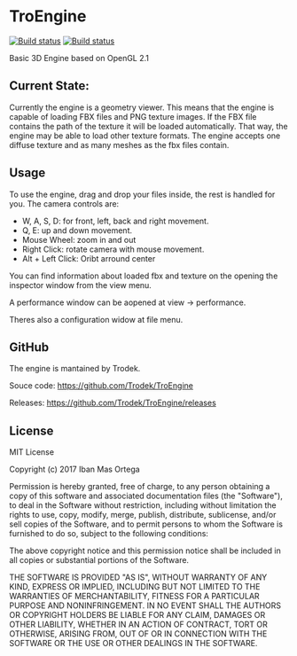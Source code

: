 # TroEngine
[![Build status](https://ci.appveyor.com/api/projects/status/m3lluga340u8kfuk?svg=true)](https://ci.appveyor.com/project/Trodek/troengine)
[![Build status](https://ci.appveyor.com/api/projects/status/m3lluga340u8kfuk/branch/master?svg=true)](https://ci.appveyor.com/project/Trodek/troengine/branch/master)

Basic 3D Engine based on OpenGL 2.1

## Current State:
Currently the engine is a geometry viewer. This means that the engine is capable
of loading FBX files and PNG texture images. If the FBX file contains the path of 
the texture it will be loaded automatically. That way, the engine may be able to 
load other texture formats.
The engine accepts one diffuse texture and as many meshes as the fbx files contain.

## Usage
To use the engine, drag and drop your files inside, the rest is handled for you.
The camera controls are:
* W, A, S, D: for front, left, back and right movement.
* Q, E: up and down movement.
* Mouse Wheel: zoom in and out
* Right Click: rotate camera with mouse movement.
* Alt + Left Click: Oribt arround center

You can find information about loaded fbx and texture on the opening the inspector
window from the view menu.

A performance window can be aopened at view -> performance.

Theres also a configuration widow at file menu.

## GitHub
The engine is mantained by Trodek.

Souce code: https://github.com/Trodek/TroEngine

Releases: https://github.com/Trodek/TroEngine/releases

## License
MIT License

Copyright (c) 2017 Iban Mas Ortega

Permission is hereby granted, free of charge, to any person obtaining a copy
of this software and associated documentation files (the "Software"), to deal
in the Software without restriction, including without limitation the rights
to use, copy, modify, merge, publish, distribute, sublicense, and/or sell
copies of the Software, and to permit persons to whom the Software is
furnished to do so, subject to the following conditions:

The above copyright notice and this permission notice shall be included in all
copies or substantial portions of the Software.

THE SOFTWARE IS PROVIDED "AS IS", WITHOUT WARRANTY OF ANY KIND, EXPRESS OR
IMPLIED, INCLUDING BUT NOT LIMITED TO THE WARRANTIES OF MERCHANTABILITY,
FITNESS FOR A PARTICULAR PURPOSE AND NONINFRINGEMENT. IN NO EVENT SHALL THE
AUTHORS OR COPYRIGHT HOLDERS BE LIABLE FOR ANY CLAIM, DAMAGES OR OTHER
LIABILITY, WHETHER IN AN ACTION OF CONTRACT, TORT OR OTHERWISE, ARISING FROM,
OUT OF OR IN CONNECTION WITH THE SOFTWARE OR THE USE OR OTHER DEALINGS IN THE
SOFTWARE.
 

